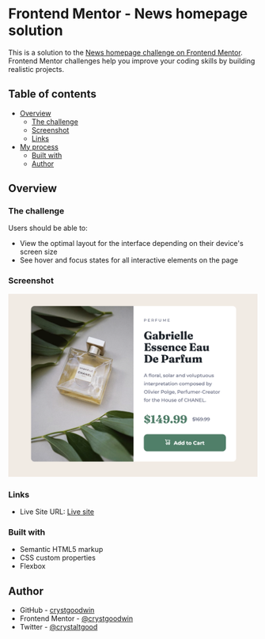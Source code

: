 # Frontend Mentor - News homepage solution

This is a solution to the [News homepage challenge on Frontend Mentor](https://www.frontendmentor.io/challenges/news-homepage-H6SWTa1MFl). Frontend Mentor challenges help you improve your coding skills by building realistic projects. 

## Table of contents

- [Overview](#overview)
  - [The challenge](#the-challenge)
  - [Screenshot](#screenshot)
  - [Links](#links)
- [My process](#my-process)
  - [Built with](#built-with)
  - [Author](#author)

## Overview

### The challenge

Users should be able to:

- View the optimal layout for the interface depending on their device's screen size
- See hover and focus states for all interactive elements on the page

### Screenshot

![](https://github.com/crystgoodwin/product-preview-card/blob/main/images/product-preview-screenshot.png)


### Links

- Live Site URL: [Live site](https://crystgoodwin.github.io/product-preview-card/)

### Built with

- Semantic HTML5 markup
- CSS custom properties
- Flexbox

## Author

- GitHub - [crystgoodwin](https://github.com/crystgoodwin/)
- Frontend Mentor - [@crystgoodwin](https://www.frontendmentor.io/profile/crystgoodwin)
- Twitter - [@crystaltgood](https://www.twitter.com/crystaltgood)
